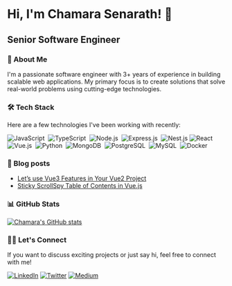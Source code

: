 

# Hi, I'm Chamara Senarath! 👋

## Senior Software Engineer

### 🚀 About Me

I'm a passionate software engineer with 3+ years of experience in building scalable web applications. My primary focus is to create solutions that solve real-world problems using cutting-edge technologies.

### 🛠️ Tech Stack

Here are a few technologies I've been working with recently:

![JavaScript](https://img.shields.io/badge/-JavaScript-05122A?style=flat&logo=javascript)&nbsp;
![TypeScript](https://img.shields.io/badge/-TypeScript-05122A?style=flat&logo=typescript)&nbsp;
![Node.js](https://img.shields.io/badge/-Node.js-05122A?style=flat&logo=node.js)&nbsp;
![Express.js](https://img.shields.io/badge/-Express.js-05122A?style=flat&logo=express)&nbsp;
![Nest.js](https://img.shields.io/badge/-Nest.js-05122A?style=flat&logo=nestjs)
![React](https://img.shields.io/badge/-React-05122A?style=flat&logo=react)&nbsp;
![Vue.js](https://img.shields.io/badge/-Vue.js-05122A?style=flat&logo=vue.js)&nbsp;
![Python](https://img.shields.io/badge/-Python-05122A?style=flat&logo=python)&nbsp;
![MongoDB](https://img.shields.io/badge/-MongoDB-05122A?style=flat&logo=mongodb)&nbsp;
![PostgreSQL](https://img.shields.io/badge/-PostgreSQL-05122A?style=flat&logo=postgresql)&nbsp;
![MySQL](https://img.shields.io/badge/-MySQL-05122A?style=flat&logo=mysql)&nbsp;
![Docker](https://img.shields.io/badge/-Docker-05122A?style=flat&logo=docker)&nbsp;

### 📝 Blog posts
<!-- BLOG-POST-LIST:START -->
- [Let’s use Vue3 Features in Your Vue2 Project](https://medium.com/ascentic-technology/lets-use-vue3-features-in-your-vue2-project-f81a65ec5267?source=rss-c637e72c5493------2)
- [Sticky ScrollSpy Table of Contents in Vue.js](https://medium.com/ascentic-technology/sticky-scrollspy-table-of-contents-in-vue-js-73d2d6f0a1cd?source=rss-c637e72c5493------2)
<!-- BLOG-POST-LIST:END -->

### 📊 GitHub Stats

[![Chamara's GitHub stats](https://github-readme-stats.vercel.app/api?username=chamara-senarath&show_icons=true&theme=dracula)](https://github.com/anuraghazra/github-readme-stats)

### 🤝🏻 Let's Connect

If you want to discuss exciting projects or just say hi, feel free to connect with me!

[![LinkedIn](https://img.shields.io/badge/-LinkedIn-05122A?style=flat&logo=linkedin)](https://www.linkedin.com/in/chamarasenarath/)
[![Twitter](https://img.shields.io/badge/-Twitter-05122A?style=flat&logo=twitter)](https://twitter.com/Chamz_Jay)
[![Medium](https://img.shields.io/badge/-Medium-05122A?style=flat&logo=medium)](https://medium.com/@chamaraS)


